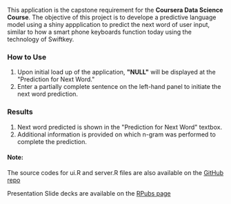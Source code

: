 This application is the capstone requirement for the **Coursera Data Science Course**. The objective of this project is to develope a predictive language model using a shiny appplication to predict the next word of user input, similar to how a smart phone keyboards function today using the technology of Swiftkey.

### How to Use
1. Upon initial load up of the application, **"NULL"** will be displayed at the "Prediction for Next Word."
2. Enter a partially complete sentence on the left-hand panel to initiate the next word prediction.


### Results
1. Next word predicted is shown in the "Prediction for Next Word" textbox.
2. Additional information is provided on which n-gram was performed to complete the prediction.

#### Note:
The source codes for ui.R and server.R files are also available on the [GitHub repo](https://github.com/armor-of-god/JHU-Data-Science-Capstone/tree/main/DataScienceCapstone)

Presentation Slide decks are available on the [RPubs page](https://rpubs.com/dveit84/920203)
